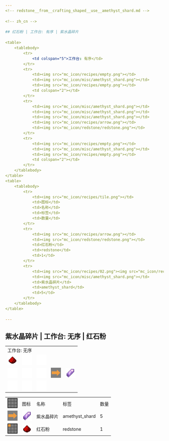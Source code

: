 ```yaml
---
<!-- redstone__from__crafting_shaped__use__amethyst_shard.md -->

<!-- zh_cn -->

## 红石粉 | 工作台: 有序 | 紫水晶碎片

<table>
	<tablebody>
		<tr>
			<td colspan="5">工作台: 有序</td>
		</tr>
		<tr>
			<td><img src="mc_icon/recipes/empty.png"></td>
			<td><img src="mc_icon/misc/amethyst_shard.png"></td>
			<td><img src="mc_icon/recipes/empty.png"></td>
			<td colspan="2"></td>
		</tr>
		<tr>
			<td><img src="mc_icon/misc/amethyst_shard.png"></td>
			<td><img src="mc_icon/misc/amethyst_shard.png"></td>
			<td><img src="mc_icon/misc/amethyst_shard.png"></td>
			<td><img src="mc_icon/recipes/arrow.png"></td>
			<td><img src="mc_icon/redstone/redstone.png"></td>
		</tr>
		<tr>
			<td><img src="mc_icon/recipes/empty.png"></td>
			<td><img src="mc_icon/misc/amethyst_shard.png"></td>
			<td><img src="mc_icon/recipes/empty.png"></td>
			<td colspan="2"></td>
		</tr>
	</tablebody>
</table>
<table>
	<tablebody>
		<tr>
			<td><img src="mc_icon/recipes/tile.png"></td>
			<td>图标</td>
			<td>名称</td>
			<td>标签</td>
			<td>数量</td>
		</tr>
		<tr>
			<td><img src="mc_icon/recipes/arrow.png"></td>
			<td><img src="mc_icon/redstone/redstone.png"></td>
			<td>红石粉</td>
			<td>redstone</td>
			<td>1</td>
		</tr>
		<tr>
			<td><img src="mc_icon/recipes/02.png"><img src="mc_icon/recipes/04.png"><img src="mc_icon/recipes/05.png"><img src="mc_icon/recipes/06.png"><img src="mc_icon/recipes/08.png"></td>
			<td><img src="mc_icon/misc/amethyst_shard.png"></td>
			<td>紫水晶碎片</td>
			<td>amethyst_shard</td>
			<td>5</td>
		</tr>
	</tablebody>
</table>

---
```

<!-- amethyst_shard__from__crafting_shapeless__use__redstone.md -->

<!-- zh_cn -->

## 紫水晶碎片 | 工作台: 无序 | 红石粉

<table>
	<tablebody>
		<tr>
			<td colspan="5">工作台: 无序</td>
		</tr>
		<tr>
			<td><img src="mc_icon/redstone/redstone.png"></td>
			<td><img src="mc_icon/recipes/empty.png"></td>
			<td><img src="mc_icon/recipes/empty.png"></td>
			<td colspan="2"></td>
		</tr>
		<tr>
			<td><img src="mc_icon/recipes/empty.png"></td>
			<td><img src="mc_icon/recipes/empty.png"></td>
			<td><img src="mc_icon/recipes/empty.png"></td>
			<td><img src="mc_icon/recipes/arrow.png"></td>
			<td><img src="mc_icon/misc/amethyst_shard.png"></td>
		</tr>
		<tr>
			<td><img src="mc_icon/recipes/empty.png"></td>
			<td><img src="mc_icon/recipes/empty.png"></td>
			<td><img src="mc_icon/recipes/empty.png"></td>
			<td colspan="2"></td>
		</tr>
	</tablebody>
</table>
<table>
	<tablebody>
		<tr>
			<td><img src="mc_icon/recipes/tile.png"></td>
			<td>图标</td>
			<td>名称</td>
			<td>标签</td>
			<td>数量</td>
		</tr>
		<tr>
			<td><img src="mc_icon/recipes/arrow.png"></td>
			<td><img src="mc_icon/misc/amethyst_shard.png"></td>
			<td>紫水晶碎片</td>
			<td>amethyst_shard</td>
			<td>5</td>
		</tr>
		<tr>
			<td><img src="mc_icon/recipes/01.png"></td>
			<td><img src="mc_icon/redstone/redstone.png"></td>
			<td>红石粉</td>
			<td>redstone</td>
			<td>1</td>
		</tr>
	</tablebody>
</table>

